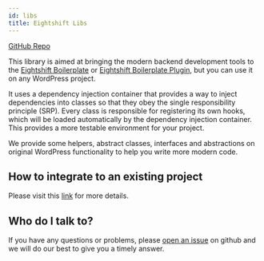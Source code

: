 ```yaml
---
id: libs
title: Eightshift Libs
---
```


[GitHub Repo](https://github.com/infinum/eightshift-libs/?target=_blank)

This library is aimed at bringing the modern backend development tools to the [Eightshift Boilerplate](https://github.com/infinum/eightshift-boilerplate) or [Eightshift Boilerplate Plugin](https://github.com/infinum/eightshift-boilerplate-plugin), but you can use it on any WordPress project.

It uses a dependency injection container that provides a way to inject dependencies into classes so that they obey the single responsibility principle (SRP). Every class is responsible for registering its own hooks, which will be loaded automatically by the dependency injection container. This provides a more testable environment for your project.

We provide some helpers, abstract classes, interfaces and abstractions on original WordPress functionality to help you write more modern code.

## How to integrate to an existing project

Please visit this [link](advanced/installation-boilerplate-custom) for more details.

## Who do I talk to?

If you have any questions or problems, please [open an issue](https://github.com/infinum/eightshift-libs/issues) on github and we will do our best to give you a timely answer.
